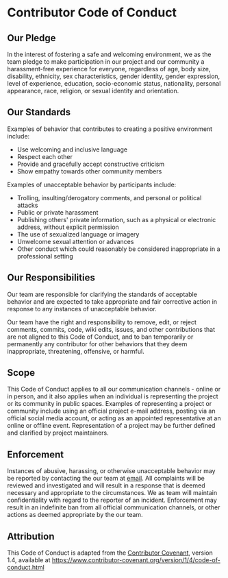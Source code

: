 # Contributor Code of Conduct

## Our Pledge

In the interest of fostering a safe and welcoming environment, we as
the team pledge to make participation in our project and
our community a harassment-free experience for everyone, regardless of age, body
size, disability, ethnicity, sex characteristics, gender identity, gender expression,
level of experience, education, socio-economic status, nationality, personal
appearance, race, religion, or sexual identity and orientation.

## Our Standards

Examples of behavior that contributes to creating a positive environment
include:

* Use welcoming and inclusive language
* Respect each other
* Provide and gracefully accept constructive criticism
* Show empathy towards other community members

Examples of unacceptable behavior by participants include:

* Trolling, insulting/derogatory comments, and personal or political attacks
* Public or private harassment
* Publishing others' private information, such as a physical or electronic
  address, without explicit permission
* The use of sexualized language or imagery
* Unwelcome sexual attention or advances
* Other conduct which could reasonably be considered inappropriate in a
  professional setting

## Our Responsibilities

Our team are responsible for clarifying the standards of acceptable
behavior and are expected to take appropriate and fair corrective action in
response to any instances of unacceptable behavior.

Our team have the right and responsibility to remove, edit, or
reject comments, commits, code, wiki edits, issues, and other contributions
that are not aligned to this Code of Conduct, and to ban temporarily or
permanently any contributor for other behaviors that they deem inappropriate,
threatening, offensive, or harmful.

## Scope

This Code of Conduct applies to all our communication channels - online or in person,
and it also applies when an individual is representing the project or its community in
public spaces. Examples of representing a project or community include using an official
project e-mail address, posting via an official social media account, or acting
as an appointed representative at an online or offline event. Representation of
a project may be further defined and clarified by project maintainers.

## Enforcement

Instances of abusive, harassing, or otherwise unacceptable behavior may be
reported by contacting the our team at [email](). All
complaints will be reviewed and investigated and will result in a response that
is deemed necessary and appropriate to the circumstances. We as team
will maintain confidentiality with regard to the reporter of an incident.
Enforcement may result in an indefinite ban from all official communication
channels, or other actions as deemed appropriate by the our team.

## Attribution

This Code of Conduct is adapted from the [Contributor Covenant](https://www.contributor-covenant.org), version 1.4,
available at https://www.contributor-covenant.org/version/1/4/code-of-conduct.html